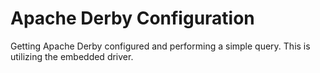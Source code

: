 # Apache Derby Configuration
Getting Apache Derby configured and performing a simple query. This is utilizing the embedded driver.